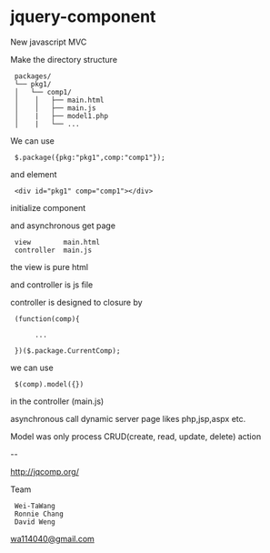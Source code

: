 jquery-component
=================

New javascript MVC

Make the directory structure

     packages/
     └── pkg1/
     │   └── comp1/
     │    │   ├── main.html
     │    │   ├── main.js
     │    |   ├── model1.php
     │    |   └── ...

We can use 

     $.package({pkg:"pkg1",comp:"comp1"}); 

and element

     <div id="pkg1" comp="comp1"></div>

initialize component

and asynchronous get page

     view        main.html  
     controller  main.js

the view is pure html

and controller is js file 

controller is designed to closure by

     (function(comp){
          
          ...
          
     })($.package.CurrentComp);


we can use 

     $(comp).model({}) 

in the controller (main.js)

asynchronous call dynamic server page likes php,jsp,aspx etc.

Model was only process CRUD(create, read, update, delete) action

--

http://jqcomp.org/

Team

     Wei-TaWang
     Ronnie Chang
     David Weng

wa114040@gmail.com
